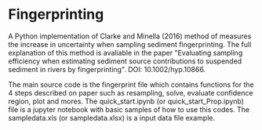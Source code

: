 # Fingerprinting
A Python implementation of Clarke and Minella (2016) method of measures the increase in uncertainty when sampling sediment fingerprinting. The full explanation of this method is avaliable in the paper "Evaluating sampling efficiency when estimating sediment source contributions to suspended sediment in rivers by fingerprinting". DOI: 10.1002/hyp.10866.

The  main source code is the fingerprint file which contains functions for the 4 steps described on paper such as resampling, solve, evaluate confidence region, plot and mores. The quick_start.ipynb (or quick_start_Prop.ipynb)  file is a jupyter notebook with basic samples of how to use this codes. The sampledata.xls (or sampledata.xlsx) is a input data file example.

